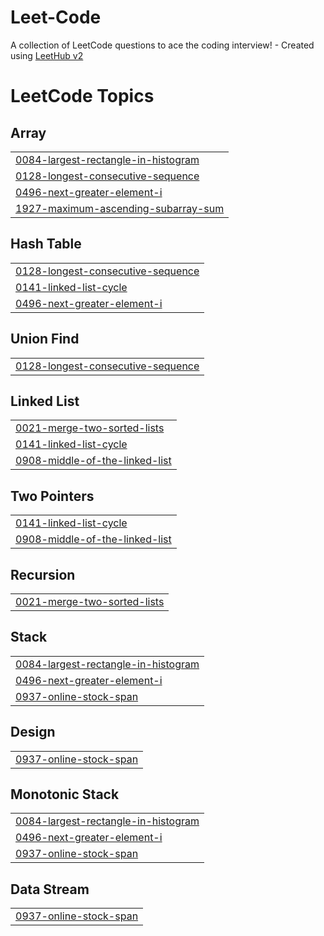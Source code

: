 # Leet-Code
A collection of LeetCode questions to ace the coding interview! - Created using [LeetHub v2](https://github.com/arunbhardwaj/LeetHub-2.0)

<!---LeetCode Topics Start-->
# LeetCode Topics
## Array
|  |
| ------- |
| [0084-largest-rectangle-in-histogram](https://github.com/GadhiyaVrund/Leet-Code/tree/master/0084-largest-rectangle-in-histogram) |
| [0128-longest-consecutive-sequence](https://github.com/GadhiyaVrund/Leet-Code/tree/master/0128-longest-consecutive-sequence) |
| [0496-next-greater-element-i](https://github.com/GadhiyaVrund/Leet-Code/tree/master/0496-next-greater-element-i) |
| [1927-maximum-ascending-subarray-sum](https://github.com/GadhiyaVrund/Leet-Code/tree/master/1927-maximum-ascending-subarray-sum) |
## Hash Table
|  |
| ------- |
| [0128-longest-consecutive-sequence](https://github.com/GadhiyaVrund/Leet-Code/tree/master/0128-longest-consecutive-sequence) |
| [0141-linked-list-cycle](https://github.com/GadhiyaVrund/Leet-Code/tree/master/0141-linked-list-cycle) |
| [0496-next-greater-element-i](https://github.com/GadhiyaVrund/Leet-Code/tree/master/0496-next-greater-element-i) |
## Union Find
|  |
| ------- |
| [0128-longest-consecutive-sequence](https://github.com/GadhiyaVrund/Leet-Code/tree/master/0128-longest-consecutive-sequence) |
## Linked List
|  |
| ------- |
| [0021-merge-two-sorted-lists](https://github.com/GadhiyaVrund/Leet-Code/tree/master/0021-merge-two-sorted-lists) |
| [0141-linked-list-cycle](https://github.com/GadhiyaVrund/Leet-Code/tree/master/0141-linked-list-cycle) |
| [0908-middle-of-the-linked-list](https://github.com/GadhiyaVrund/Leet-Code/tree/master/0908-middle-of-the-linked-list) |
## Two Pointers
|  |
| ------- |
| [0141-linked-list-cycle](https://github.com/GadhiyaVrund/Leet-Code/tree/master/0141-linked-list-cycle) |
| [0908-middle-of-the-linked-list](https://github.com/GadhiyaVrund/Leet-Code/tree/master/0908-middle-of-the-linked-list) |
## Recursion
|  |
| ------- |
| [0021-merge-two-sorted-lists](https://github.com/GadhiyaVrund/Leet-Code/tree/master/0021-merge-two-sorted-lists) |
## Stack
|  |
| ------- |
| [0084-largest-rectangle-in-histogram](https://github.com/GadhiyaVrund/Leet-Code/tree/master/0084-largest-rectangle-in-histogram) |
| [0496-next-greater-element-i](https://github.com/GadhiyaVrund/Leet-Code/tree/master/0496-next-greater-element-i) |
| [0937-online-stock-span](https://github.com/GadhiyaVrund/Leet-Code/tree/master/0937-online-stock-span) |
## Design
|  |
| ------- |
| [0937-online-stock-span](https://github.com/GadhiyaVrund/Leet-Code/tree/master/0937-online-stock-span) |
## Monotonic Stack
|  |
| ------- |
| [0084-largest-rectangle-in-histogram](https://github.com/GadhiyaVrund/Leet-Code/tree/master/0084-largest-rectangle-in-histogram) |
| [0496-next-greater-element-i](https://github.com/GadhiyaVrund/Leet-Code/tree/master/0496-next-greater-element-i) |
| [0937-online-stock-span](https://github.com/GadhiyaVrund/Leet-Code/tree/master/0937-online-stock-span) |
## Data Stream
|  |
| ------- |
| [0937-online-stock-span](https://github.com/GadhiyaVrund/Leet-Code/tree/master/0937-online-stock-span) |
<!---LeetCode Topics End-->